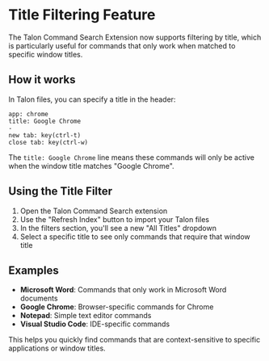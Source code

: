 # Title Filtering Feature

The Talon Command Search Extension now supports filtering by title, which is particularly useful for commands that only work when matched to specific window titles.

## How it works

In Talon files, you can specify a title in the header:

```talon
app: chrome
title: Google Chrome
-
new tab: key(ctrl-t)
close tab: key(ctrl-w)
```

The `title: Google Chrome` line means these commands will only be active when the window title matches "Google Chrome".

## Using the Title Filter

1. Open the Talon Command Search extension
2. Use the "Refresh Index" button to import your Talon files
3. In the filters section, you'll see a new "All Titles" dropdown
4. Select a specific title to see only commands that require that window title

## Examples

- **Microsoft Word**: Commands that only work in Microsoft Word documents
- **Google Chrome**: Browser-specific commands for Chrome
- **Notepad**: Simple text editor commands
- **Visual Studio Code**: IDE-specific commands

This helps you quickly find commands that are context-sensitive to specific applications or window titles.